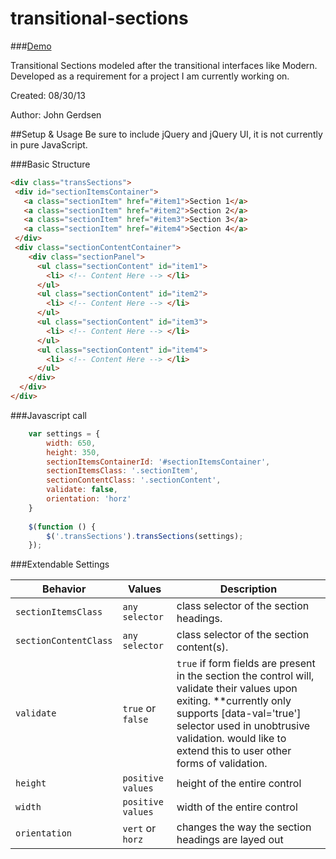 transitional-sections
=====================

###<a href="http://zombiehugs.github.io/transitional-sections/">Demo</a>

Transitional Sections modeled after the transitional interfaces like Modern. Developed as a requirement for a project I am currently working on.

Created: 08/30/13

Author: John Gerdsen

##Setup & Usage
Be sure to include jQuery and jQuery UI, it is not currently in pure JavaScript.

###Basic Structure

```html
<div class="transSections">
 <div id="sectionItemsContainer">
   <a class="sectionItem" href="#item1">Section 1</a>
   <a class="sectionItem" href="#item2">Section 2</a>
   <a class="sectionItem" href="#item3">Section 3</a>
   <a class="sectionItem" href="#item4">Section 4</a>
 </div>
 <div class="sectionContentContainer">
    <div class="sectionPanel">
      <ul class="sectionContent" id="item1">
        <li> <!-- Content Here --> </li>
      </ul>
      <ul class="sectionContent" id="item2">
        <li> <!-- Content Here --> </li>
      </ul>
      <ul class="sectionContent" id="item3">
        <li> <!-- Content Here --> </li>
      </ul>
      <ul class="sectionContent" id="item4">
        <li> <!-- Content Here --> </li>
      </ul>
    </div>
  </div>
</div>
```
###Javascript call

```javascript
    var settings = {
        width: 650,
        height: 350,
        sectionItemsContainerId: '#sectionItemsContainer',
        sectionItemsClass: '.sectionItem',
        sectionContentClass: '.sectionContent',
        validate: false,
        orientation: 'horz'
    }
        
    $(function () {
        $('.transSections').transSections(settings);
    });
```

###Extendable Settings

| Behavior      | Values              | Description                                                                                                        |
| ------------- | ------------------- | ------------------------------------------------------------------------------------------------------------------ |
| `sectionItemsClass` | `any selector`   | class selector of the section headings. |
| `sectionContentClass` | `any selector`   | class selector of the section content(s). |
| `validate`    | `true` or `false`   | `true` if form fields are present in the section the control will, validate their values upon exiting. **currently only supports [data-val='true'] selector used in unobtrusive validation. would like to extend this to user other forms of validation. |
| `height`    | `positive values`   | height of the entire control |
| `width`     | `positive values` | width of the entire control      |
| `orientation`     | `vert` or `horz` | changes the way the section headings are layed out      |

